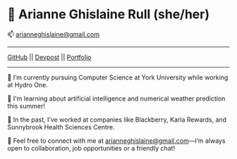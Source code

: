 
🎯 Arianne Ghislaine Rull (she/her)
============
📫  arianneghislaine@gmail.com
-------------------     ----------------------------
[GitHub](https://github.com/arianneghislainerull) ||
[Devpost](https://devpost.com/arianneghislaine) || [Portfolio](https://ariannerullcodes.netlify.app/)
-------------------     ----------------------------

🌺 I’m currently pursuing Computer Science at York University while working at Hydro One. 

🌺 I'm learning about artificial intelligence and numerical weather prediction this summer! 

🌺 In the past, I’ve worked at companies like Blackberry, Karla Rewards, and Sunnybrook Health Sciences Centre. 

🌺 Feel free to connect with me at arianneghislaine@gmail.com—I’m always open to collaboration, job opportunities or a friendly chat! 


